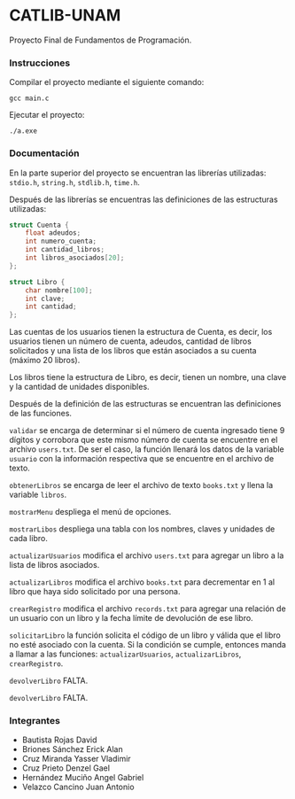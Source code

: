 # CATLIB-UNAM

Proyecto Final de Fundamentos de Programación.

### Instrucciones
Compilar el proyecto mediante el siguiente comando:
```
gcc main.c
```
Ejecutar el proyecto:
```
./a.exe
```

### Documentación
En la parte superior del proyecto se encuentran las librerías utilizadas: `stdio.h`, `string.h`, `stdlib.h`, `time.h`. 

Después de las librerías se encuentras las definiciones de las estructuras utilizadas:
```c
struct Cuenta {
    float adeudos;
    int numero_cuenta;
    int cantidad_libros;
    int libros_asociados[20];
};

struct Libro {
    char nombre[100];
    int clave;
    int cantidad;
};

```
Las cuentas de los usuarios tienen la estructura de Cuenta, es decir, los usuarios tienen un número de cuenta, adeudos, cantidad de libros solicitados y una lista de los libros que están asociados a su cuenta (máximo 20 libros).

Los libros tiene la estructura de Libro, es decir, tienen un nombre, una clave y la cantidad de unidades disponibles.

Después de la definición de las estructuras se encuentran las definiciones de las funciones.

`validar` se encarga de determinar si el número de cuenta ingresado tiene 9 dígitos y corrobora que este mismo número de cuenta se encuentre en el archivo `users.txt`. De ser el caso, la función llenará los datos de la variable `usuario` con la información respectiva que se encuentre en el archivo de texto.

`obtenerLibros` se encarga de leer el archivo de texto `books.txt` y llena la variable `libros`.

`mostrarMenu` despliega el menú de opciones.

`mostrarLibos` despliega una tabla con los nombres, claves y unidades de cada libro.

`actualizarUsuarios` modifica el archivo `users.txt` para agregar un libro a la lista de libros asociados.

`actualizarLibros` modifica el archivo `books.txt` para decrementar en 1 al libro que haya sido solicitado por una persona.

`crearRegistro` modifica el archivo `records.txt` para agregar una relación de un usuario con un libro y la fecha límite de devolución de ese libro.

`solicitarLibro` la función solicita el código de un libro y válida que el libro no esté asociado con la cuenta. Si la condición se cumple, entonces manda a llamar a las funciones: `actualizarUsuarios`, `actualizarLibros`, `crearRegistro`.

`devolverLibro` FALTA.

`devolverLibro` FALTA.

### Integrantes
* Bautista Rojas David
* Briones Sánchez Erick Alan
* Cruz Miranda Yasser Vladimir
* Cruz Prieto Denzel Gael
* Hernández Muciño Angel Gabriel
* Velazco Cancino Juan Antonio